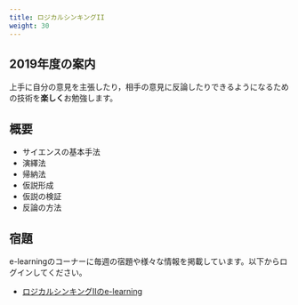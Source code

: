 ```yaml
---
title: ロジカルシンキングII
weight: 30
---
```


## 2019年度の案内

上手に自分の意見を主張したり，相手の意見に反論したりできるようになるための技術を**楽しく**お勉強します。

##  概要
-  サイエンスの基本手法
-  演繹法
-  帰納法
-  仮説形成
-  仮説の検証
-  反論の方法

##  宿題

e-learningのコーナーに毎週の宿題や様々な情報を掲載しています。以下からログインしてください。

- [ロジカルシンキングIIのe-learning](https://mdcs4s.cc.yamaguchi-u.ac.jp/moodle/course/view.php?id=28128&noprocess)
